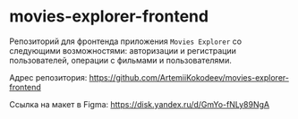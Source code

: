 # movies-explorer-frontend

Репозиторий для фронтенда приложения `Movies Explorer` со следующими возможностями: авторизации и регистрации пользователей, операции с фильмами и пользователями.

Адрес репозитория: https://github.com/ArtemiiKokodeev/movies-explorer-frontend

Ссылка на макет в Figma: https://disk.yandex.ru/d/GmYo-fNLy89NgA
